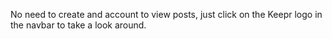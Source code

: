 No need to create and account to view posts, just click on the Keepr logo in the navbar to take a look around.
